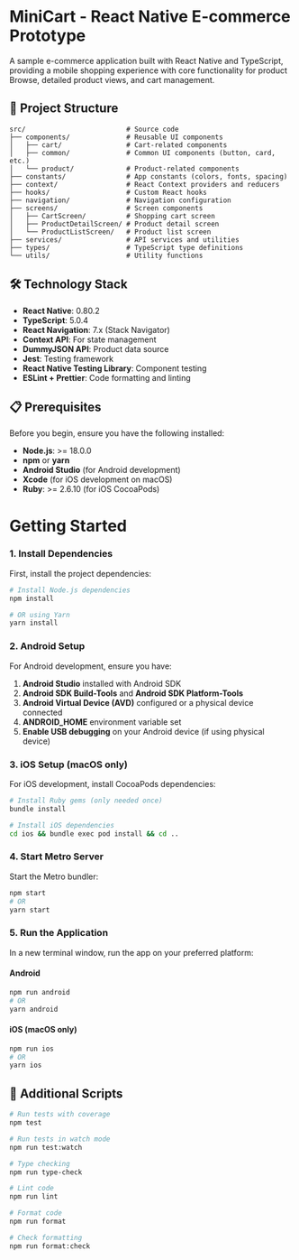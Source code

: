 # MiniCart - React Native E-commerce Prototype

A sample e-commerce application built with React Native and TypeScript, providing a mobile shopping experience with core functionality for product Browse, detailed product views, and cart management.

## 📁 Project Structure

```
src/                         # Source code
├── components/              # Reusable UI components
│   ├── cart/                # Cart-related components
│   ├── common/              # Common UI components (button, card, etc.)
│   └── product/             # Product-related components
├── constants/               # App constants (colors, fonts, spacing)
├── context/                 # React Context providers and reducers
├── hooks/                   # Custom React hooks
├── navigation/              # Navigation configuration
├── screens/                 # Screen components
│   ├── CartScreen/          # Shopping cart screen
│   ├── ProductDetailScreen/ # Product detail screen
│   └── ProductListScreen/   # Product list screen
├── services/                # API services and utilities
├── types/                   # TypeScript type definitions
└── utils/                   # Utility functions
```

## 🛠 Technology Stack

- **React Native**: 0.80.2
- **TypeScript**: 5.0.4
- **React Navigation**: 7.x (Stack Navigator)
- **Context API**: For state management
- **DummyJSON API**: Product data source
- **Jest**: Testing framework
- **React Native Testing Library**: Component testing
- **ESLint + Prettier**: Code formatting and linting

## 📋 Prerequisites

Before you begin, ensure you have the following installed:

- **Node.js**: >= 18.0.0
- **npm** or **yarn**
- **Android Studio** (for Android development)
- **Xcode** (for iOS development on macOS)
- **Ruby**: >= 2.6.10 (for iOS CocoaPods)

# Getting Started

### 1. Install Dependencies

First, install the project dependencies:

```bash
# Install Node.js dependencies
npm install

# OR using Yarn
yarn install
```

### 2. Android Setup

For Android development, ensure you have:

1. **Android Studio** installed with Android SDK
2. **Android SDK Build-Tools** and **Android SDK Platform-Tools**
3. **Android Virtual Device (AVD)** configured or a physical device connected
4. **ANDROID_HOME** environment variable set
5. **Enable USB debugging** on your Android device (if using physical device)

### 3. iOS Setup (macOS only)

For iOS development, install CocoaPods dependencies:

```bash
# Install Ruby gems (only needed once)
bundle install

# Install iOS dependencies
cd ios && bundle exec pod install && cd ..
```

### 4. Start Metro Server

Start the Metro bundler:

```bash
npm start
# OR
yarn start
```

### 5. Run the Application

In a new terminal window, run the app on your preferred platform:

#### Android
```bash
npm run android
# OR
yarn android
```

#### iOS (macOS only)
```bash
npm run ios
# OR
yarn ios
```

## 🧪 Additional Scripts

```bash
# Run tests with coverage
npm test

# Run tests in watch mode
npm run test:watch

# Type checking
npm run type-check

# Lint code
npm run lint

# Format code
npm run format

# Check formatting
npm run format:check
```
